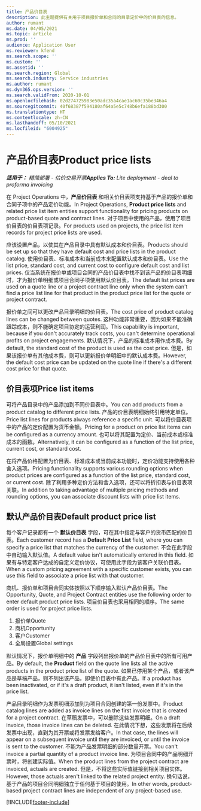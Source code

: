 ```yaml
---
title: 产品价目表
description: 此主题提供有关用于项目报价单和合同的目录定价中的价目表的信息。
author: rumant
ms.date: 04/05/2021
ms.topic: article
ms.prod: ''
audience: Application User
ms.reviewer: kfend
ms.search.scope: ''
ms.custom: ''
ms.assetid: ''
ms.search.region: Global
ms.search.industry: Service industries
ms.author: rumant
ms.dyn365.ops.version: ''
ms.search.validFrom: 2020-10-01
ms.openlocfilehash: 02d274725983e50adc35a4cae1ac60c35be346a4
ms.sourcegitcommit: 40f68387f594180af64a5e5c748b6efa188bd300
ms.translationtype: HT
ms.contentlocale: zh-CN
ms.lasthandoff: 05/10/2021
ms.locfileid: "6004925"
---
```

# <a name="product-price-lists"></a><span data-ttu-id="b6b7d-103">产品价目表</span><span class="sxs-lookup"><span data-stu-id="b6b7d-103">Product price lists</span></span>

<span data-ttu-id="b6b7d-104">_**适用于：** 精简部署 - 估价交易开票_</span><span class="sxs-lookup"><span data-stu-id="b6b7d-104">_**Applies To:** Lite deployment - deal to proforma invoicing_</span></span>

 <span data-ttu-id="b6b7d-105">在 Project Operations 中，**产品价目表** 和相关价目表项支持基于产品的报价单和合同子项中的产品定价功能。</span><span class="sxs-lookup"><span data-stu-id="b6b7d-105">In Project Operations, **Product price lists** and related price list item entities support functionality for pricing products on product-based quote and contract lines.</span></span> <span data-ttu-id="b6b7d-106">对于项目中使用的产品，使用了项目价目表的价目表项记录。</span><span class="sxs-lookup"><span data-stu-id="b6b7d-106">For products used on projects, the price list item records for project price lists are used.</span></span> 

<span data-ttu-id="b6b7d-107">应该设置产品，以使其在产品目录中具有默认成本和价目表。</span><span class="sxs-lookup"><span data-stu-id="b6b7d-107">Products should be set up so that they have default cost and price lists in the product catalog.</span></span> <span data-ttu-id="b6b7d-108">使用价目表、标准成本和当前成本来配置默认成本和价目表。</span><span class="sxs-lookup"><span data-stu-id="b6b7d-108">Use the list price, standard cost, and current cost to configure default cost and list prices.</span></span> <span data-ttu-id="b6b7d-109">仅当系统在报价单或项目合同的产品价目表中找不到该产品的价目表明细时，才为报价单明细或项目合同子项使用默认价目表。</span><span class="sxs-lookup"><span data-stu-id="b6b7d-109">The default list prices are used on a quote line or a project contract line only when the system can't find a price list line for that product in the product price list for the quote or project contract.</span></span>

<span data-ttu-id="b6b7d-110">报价单之间可以更改产品目录明细的价目表。</span><span class="sxs-lookup"><span data-stu-id="b6b7d-110">The cost price of product catalog lines can be changed between quotes.</span></span> <span data-ttu-id="b6b7d-111">这种功能非常重要，因为如果不能准确跟踪成本，则不能确定项目协定的运营利润。</span><span class="sxs-lookup"><span data-stu-id="b6b7d-111">This capability is important, because if you don't accurately track costs, you can't determine operational profits on project engagements.</span></span> <span data-ttu-id="b6b7d-112">默认情况下，产品的标准成本用作成本费。</span><span class="sxs-lookup"><span data-stu-id="b6b7d-112">By default, the standard cost of the product is used as the cost price.</span></span> <span data-ttu-id="b6b7d-113">但是，如果该报价单有其他成本费，则可以更新报价单明细中的默认成本费。</span><span class="sxs-lookup"><span data-stu-id="b6b7d-113">However, the default cost price can be updated on the quote line if there's a different cost price for that quote.</span></span>

## <a name="price-list-items"></a><span data-ttu-id="b6b7d-114">价目表项</span><span class="sxs-lookup"><span data-stu-id="b6b7d-114">Price list items</span></span>

<span data-ttu-id="b6b7d-115">可将产品目录中的产品添加到不同价目表中。</span><span class="sxs-lookup"><span data-stu-id="b6b7d-115">You can add products from a product catalog to different price lists.</span></span> <span data-ttu-id="b6b7d-116">产品的价目表明细始终引用特定单位。</span><span class="sxs-lookup"><span data-stu-id="b6b7d-116">Price list lines for products always reference a specific unit.</span></span> <span data-ttu-id="b6b7d-117">可以将价目表项中的产品的定价配置为货币金额。</span><span class="sxs-lookup"><span data-stu-id="b6b7d-117">Pricing for a product on price list items can be configured as a currency amount.</span></span> <span data-ttu-id="b6b7d-118">也可以将其配置为定价、当前成本或标准成本的函数。</span><span class="sxs-lookup"><span data-stu-id="b6b7d-118">Alternatively, it can be configured as a function of the list price, current cost, or standard cost.</span></span>

<span data-ttu-id="b6b7d-119">在将产品价格配置为价目表、标准成本或当前成本功能时，定价功能支持使用各种舍入选项。</span><span class="sxs-lookup"><span data-stu-id="b6b7d-119">Pricing functionality supports various rounding options when product prices are configured as a function of the list price, standard cost, or current cost.</span></span> <span data-ttu-id="b6b7d-120">除了利用多种定价方法和舍入选项，还可以将折扣表与价目表项关联。</span><span class="sxs-lookup"><span data-stu-id="b6b7d-120">In addition to taking advantage of multiple pricing methods and rounding options, you can associate discount lists with price list items.</span></span> 

 
## <a name="default-product-price-list"></a><span data-ttu-id="b6b7d-121">默认产品价目表</span><span class="sxs-lookup"><span data-stu-id="b6b7d-121">Default product price list</span></span>
<span data-ttu-id="b6b7d-122">每个客户记录都有一个 **默认价目表** 字段，可在其中指定与客户的货币匹配的价目表。</span><span class="sxs-lookup"><span data-stu-id="b6b7d-122">Each customer record has a **Default Price List** field, where you can specify a price list that matches the currency of the customer.</span></span> <span data-ttu-id="b6b7d-123">不会在此字段中自动输入默认值。</span><span class="sxs-lookup"><span data-stu-id="b6b7d-123">A default value isn't automatically entered in this field.</span></span> <span data-ttu-id="b6b7d-124">如果有与特定客户达成的自定义定价协议，可使用此字段为该客户关联价目表。</span><span class="sxs-lookup"><span data-stu-id="b6b7d-124">When a custom pricing agreement with a specific customer exists, you can use this field to associate a price list with that customer.</span></span>

<span data-ttu-id="b6b7d-125">商机、报价单和项目合同实体按照以下顺序输入默认产品价目表。</span><span class="sxs-lookup"><span data-stu-id="b6b7d-125">The Opportunity, Quote, and Project Contract entities use the following order to enter default product price lists.</span></span> <span data-ttu-id="b6b7d-126">项目价目表也采用相同的顺序。</span><span class="sxs-lookup"><span data-stu-id="b6b7d-126">The same order is used for project price lists.</span></span>

1.  <span data-ttu-id="b6b7d-127">报价单</span><span class="sxs-lookup"><span data-stu-id="b6b7d-127">Quote</span></span>
2.  <span data-ttu-id="b6b7d-128">商机​​</span><span class="sxs-lookup"><span data-stu-id="b6b7d-128">Opportunity</span></span>
3.  <span data-ttu-id="b6b7d-129">客户</span><span class="sxs-lookup"><span data-stu-id="b6b7d-129">Customer</span></span>
4.  <span data-ttu-id="b6b7d-130">全局设置</span><span class="sxs-lookup"><span data-stu-id="b6b7d-130">Global settings</span></span> 

<span data-ttu-id="b6b7d-131">默认情况下，报价单明细中的 **产品** 字段列出报价单的产品价目表中的所有可用产品。</span><span class="sxs-lookup"><span data-stu-id="b6b7d-131">By default, the **Product** field on the quote line lists all the active products in the product price list of the quote.</span></span> <span data-ttu-id="b6b7d-132">如果已停用某个产品，或者该产品是草稿产品，则不列出该产品，即使价目表中有此产品。</span><span class="sxs-lookup"><span data-stu-id="b6b7d-132">If a product has been inactivated, or if it's a draft product, it isn't listed, even if it's in the price list.</span></span> 

<span data-ttu-id="b6b7d-133">产品目录明细作为发票明细添加到为项目合同创建的第一份发票中。</span><span class="sxs-lookup"><span data-stu-id="b6b7d-133">Product catalog lines are added as invoice lines on the first invoice that is created for a project contract.</span></span> <span data-ttu-id="b6b7d-134">在草稿发票中，可以删除这些发票明细。</span><span class="sxs-lookup"><span data-stu-id="b6b7d-134">On a draft invoice, those invoice lines can be deleted.</span></span> <span data-ttu-id="b6b7d-135">在此情况下想，这些发票将在后续发票中出现，直到为其开票或将发票发给客户。</span><span class="sxs-lookup"><span data-stu-id="b6b7d-135">In that case, the lines will appear on a subsequent invoice until they are invoiced, or until the invoice is sent to the customer.</span></span> <span data-ttu-id="b6b7d-136">不能为产品发票明细的部分数量开票。</span><span class="sxs-lookup"><span data-stu-id="b6b7d-136">You can't invoice a partial quantity of a product invoice line.</span></span> <span data-ttu-id="b6b7d-137">为项目合同中的产品明细开票时，将创建实际值。</span><span class="sxs-lookup"><span data-stu-id="b6b7d-137">When the product lines from the project contract are invoiced, actuals are created.</span></span> <span data-ttu-id="b6b7d-138">但是，不将这些实际值链接到相关项目实体。</span><span class="sxs-lookup"><span data-stu-id="b6b7d-138">However, those actuals aren't linked to the related project entity.</span></span> <span data-ttu-id="b6b7d-139">换句话说，基于产品的项目合同明细独立于任何基于项目的使用。</span><span class="sxs-lookup"><span data-stu-id="b6b7d-139">In other words, product-based project contract lines are independent of any project-based use.</span></span> 


[!INCLUDE[footer-include](../includes/footer-banner.md)]
